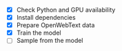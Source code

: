 - [x] Check Python and GPU availability
- [x] Install dependencies
- [x] Prepare OpenWebText data
- [x] Train the model
- [ ] Sample from the model
